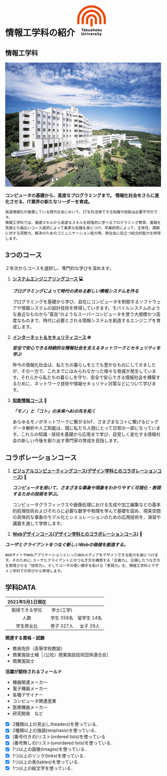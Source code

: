 # 情報工学科の紹介 ![Takushoku-Logo](logo.png "拓殖大学のロゴ")
<!-- Markdown記法を使って学科の紹介ページを作る -->
## 情報工学科

![Hachioji-campus](hachioji.jpg "八王子キャンパス")

**コンピュータの基礎から、高度なプログラミングまで。**
**情報化社会をさらに進化させる、IT業界の新たなリーダーを育成。**

    高度情報化が進展している現代社会において、ITを利活用できる知識や技能は必要不可欠です。
    情報工学科では、基礎スキルから高度なスキルを段階的に学べるプログラミング教育、進路を見据えた幅広いコース選択によって着実な知識を身につけ、卒業研究によって、主体性、課題に対する洞察力、解決のためのコミュニケーション能力等、実社会に役立つ総合的能力を修得します。

## 3つのコース

２年次からコースを選択し、専門的な学びを深めます。

1. **[システムエンジニアリングコース](https://feng.takushoku-u.ac.jp/composition/cs.html#anchor01 "System Engineering") :computer:**

    ***プログラミングによって時代の求める新しい情報システムを作る***

    プログラミングを基礎から学び、自在にコンピュータを制御するソフトウェアや情報システムの設計技術を修得していきます。モバイルシステムのような身近なものから“富岳”のようなスーパーコンピュータを使う大規模かつ高度なものまで、時代に必要とされる情報システムを創造するエンジニアを育成します。

1. **[インターネット＆セキュリティコース](https://feng.takushoku-u.ac.jp/composition/cs.html#anchor02 "Internet and Security") :globe_with_meridians:**

    ***安全で安心できる持続的な情報社会を支えるネットワークとセキュリティを学ぶ***

    昨今の情報化社会は、私たちの暮らしをとても豊かなものにしてきましたが、その一方で、これまでにはみられなかった様々な脅威が発生しています。それらから私たちの暮らしを守り、安全で安心できる情報社会を構築するために、ネットワーク技術や情報セキュリティ対策などについて学びます。

1. **[知能情報コース](https://feng.takushoku-u.ac.jp/composition/cs.html#anchor03 "Intelligence Information") :robot:**

    ***「モノ」と「コト」の未来へAIの先を拓く***

    あらゆるモノがネットワークに繋がるIoT、さまざまなコトに繋げるビッグデータ解析や人工知能は、既に私たち人間にとって日常の一部になっています。これらの知識・技術を基礎から応用まで学び、目覚しく変化する情報社会の新しい今後を創り出す専門家の育成を目指します。

## コラボレーションコース

1. **[ビジュアルコンピューティングコース(デザイン学科とのコラボレーションコース)](https://feng.takushoku-u.ac.jp/composition/collaboration.html#anchor03 "Visual Computing") :art:**

    ***コンピュータを用いて、さまざまな事象や現象をわかりやすく可視化・表現するための技術を学ぶ。***

    コンピュータグラフィックスや画像処理における生成や加工編集などの基本的処理技術およびそれらに必要な数学や物理を学んで基礎を固め、現実空間の具体的な事象のモデル化とシミュレーションのための応用技術を、演習や講義を通して学修します。

1. **[Webデザインコース(デザイン学科とのコラボレーションコース)](https://feng.takushoku-u.ac.jp/composition/collaboration.html#anchor03 "Visual Computing") :book:**

***ユーザとクライアントをつなぐ新しいWebの価値を創造する。***

    WebサイトやWebアプリケーションといったWebメディアをデザインできる能力を身につけます。そのために､ユーザとクライアントとのつなぎ方を構想する「企画力」、企画したつなぎ方を実現させる「技術力」、そしてユーザの使い勝手を助ける「表現力」を、情報工学科とデザイン学科での学びから修得します。

## 学科DATA

|2021年5月1日現在||| 
|:---:|:---:|:---:|
|取得できる学位|学士(工学)|
|人数|学生 356名|留学生 14名|
|学生男女比|男子 327人|女子 29人|

**関連する資格・試験**

- 教員免許（高等学校教諭）
- 商業施設士補［（公社）商業施設技術団体連合会］
- 商業施設士

**活躍が期待されるフィールド**

- 機器関連メーカー
- 電子機器メーカー
- 各種デザイナー
- コンピュータ関連産業
- 医療機器メーカー
- 研究開発　など
<!-- この部分より上に記述を追加して下のチェックボックスで確認する -->
- [x] 2種類以上の見出し(headers)を使っている．
- [x] 2種類以上の強調(emphasis)を使っている．
- [x] (番号付きの)リスト(ordered lists)を使っている
- [x] (番号無しの)リスト(unordered lists)を使っている．
- [x] 1つ以上の画像(images)を使っている．
- [x] 1つ以上のリンク(links)を使っている．
- [x] 1つ以上の表(tables)を使っている．
- [x] 1つ以上の絵文字を使っている．
